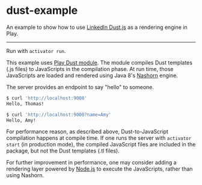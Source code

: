 dust-example
=========

An example to show how to use [LinkedIn Dust.js](http://linkedin.github.io/dustjs/) as a rendering engine in Play.

---

Run with ```activator run```.

This example uses [Play Dust module](https://github.com/tfeng/play-mods/tree/master/dust). The module compiles Dust templates (.js files) to JavaScripts in the compilation phase. At run time, those JavaScripts are loaded and rendered using Java 8's [Nashorn](http://openjdk.java.net/projects/nashorn/) engine.

The server provides an endpoint to say "hello" to someone.

```bash
$ curl 'http://localhost:9000'
Hello, Thomas!

$ curl 'http://localhost:9000?name=Amy'
Hello, Amy!
```

For performance reason, as described above, Dust-to-JavaScript compilation happens at compile time. If one runs the server with ```activator start``` (in production mode), the compiled JavaScript files are included in the package, but not the Dust templates (.tl files).

For further improvement in performance, one may consider adding a rendering layer powered by [Node.js](http://nodejs.org/) to execute the JavaScripts, rather than using Nashorn.
